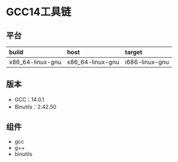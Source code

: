 # GCC14工具链

## 平台

| build            | host             | target           |
| :--------------- | :--------------- | :--------------- |
| x86_64-linux-gnu | x86_64-linux-gnu | i686-linux-gnu |

## 版本

- GCC：14.0.1
- Binutils：2.42.50

## 组件

- gcc
- g++
- binutils
